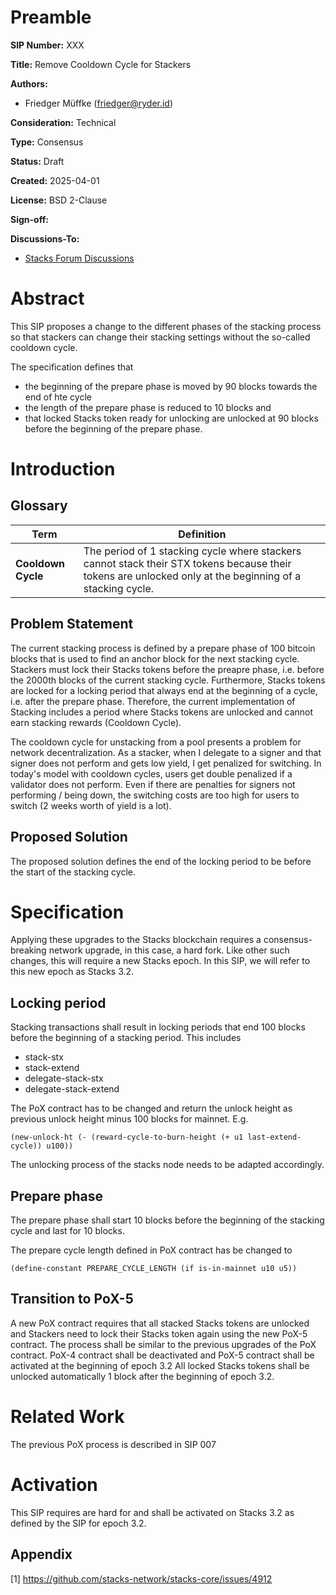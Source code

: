# Preamble

**SIP Number:** XXX

**Title:** Remove Cooldown Cycle for Stackers

**Authors:**

- Friedger Müffke ([friedger@ryder.id](mailto:friedger@ryder.id))

**Consideration:** Technical

**Type:** Consensus

**Status:** Draft

**Created:** 2025-04-01

**License:** BSD 2-Clause

**Sign-off:**

**Discussions-To:**

- [Stacks Forum Discussions](https://forum.stacks.org/t/remove-cool-down-cycle-in-stacking/17899)

# Abstract

This SIP proposes a change to the different phases of the stacking process so that stackers can change their stacking settings without the so-called cooldown cycle.

The specification defines that

- the beginning of the prepare phase is moved by 90 blocks towards the end of hte cycle
- the length of the prepare phase is reduced to 10 blocks and
- that locked Stacks token ready for unlocking are unlocked at 90 blocks before the beginning of the prepare phase.

# Introduction

## Glossary

| Term               | Definition                                                                                                                                               |
| ------------------ | -------------------------------------------------------------------------------------------------------------------------------------------------------- |
| **Cooldown Cycle** | The period of 1 stacking cycle where stackers cannot stack their STX tokens because their tokens are unlocked only at the beginning of a stacking cycle. |

## Problem Statement

The current stacking process is defined by a prepare phase of 100 bitcoin blocks that is used to find an anchor block for the next stacking cycle. Stackers must lock their Stacks tokens before the preapre phase, i.e. before the 2000th blocks of the current stacking cycle. Furthermore, Stacks tokens are locked for a locking period that always end at the beginning of a cycle, i.e. after the prepare phase. Therefore, the current implementation of Stacking includes a period where Stacks tokens are unlocked and cannot earn stacking rewards (Cooldown Cycle).

The cooldown cycle for unstacking from a pool presents a problem for network decentralization. As a stacker, when I delegate to a signer and that signer does not perform and gets low yield, I get penalized for switching. In today's model with cooldown cycles, users get double penalized if a validator does not perform. Even if there are penalties for signers not performing / being down, the switching costs are too high for users to switch (2 weeks worth of yield is a lot).

## Proposed Solution

The proposed solution defines the end of the locking period to be before the start of the stacking cycle.

# Specification

Applying these upgrades to the Stacks blockchain requires a consensus-breaking network upgrade, in this case, a hard fork. Like other such changes, this will require a new Stacks epoch. In this SIP, we will refer to this new epoch as Stacks 3.2.

## Locking period

Stacking transactions shall result in locking periods that end 100 blocks before the beginning of a stacking period. This includes

- stack-stx
- stack-extend
- delegate-stack-stx
- delegate-stack-extend

The PoX contract has to be changed and return the unlock height as previous unlock height minus 100 blocks for mainnet. E.g.

```
(new-unlock-ht (- (reward-cycle-to-burn-height (+ u1 last-extend-cycle)) u100))
```

The unlocking process of the stacks node needs to be adapted accordingly.

## Prepare phase

The prepare phase shall start 10 blocks before the beginning of the stacking cycle and last for 10 blocks.

The prepare cycle length defined in PoX contract has be changed to

```
(define-constant PREPARE_CYCLE_LENGTH (if is-in-mainnet u10 u5))
```

## Transition to PoX-5

A new PoX contract requires that all stacked Stacks tokens are unlocked and Stackers need to lock their Stacks token again using the new PoX-5 contract. The process shall be similar to the previous upgrades of the PoX contract. PoX-4 contract shall be deactivated and PoX-5 contract shall be activated at the beginning of epoch 3.2 All locked Stacks tokens shall be unlocked automatically 1 block after the beginning of epoch 3.2.

# Related Work

The previous PoX process is described in SIP 007

# Activation

This SIP requires are hard for and shall be activated on Stacks 3.2 as defined by the SIP for epoch 3.2.

## Appendix

[1] https://github.com/stacks-network/stacks-core/issues/4912
